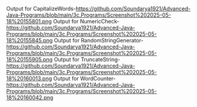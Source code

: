 Output for CapitalizeWords-https://github.com/Soundarya1921/Advanced-Java-Programs/blob/main/3c.Programs/Screenshot%202025-05-18%20155801.png
Output for NumericCheck-https://github.com/Soundarya1921/Advanced-Java-Programs/blob/main/3c.Programs/Screenshot%202025-05-18%20155845.png
Output for RandomStringGenerator-https://github.com/Soundarya1921/Advanced-Java-Programs/blob/main/3c.Programs/Screenshot%202025-05-18%20155905.png
Output for TruncateString-https://github.com/Soundarya1921/Advanced-Java-Programs/blob/main/3c.Programs/Screenshot%202025-05-18%20160013.png
Output for WordCounter-https://github.com/Soundarya1921/Advanced-Java-Programs/blob/main/3c.Programs/Screenshot%202025-05-18%20160042.png
